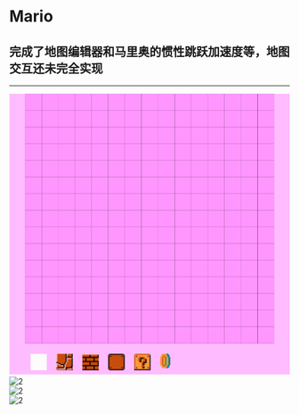 # Mario
## 完成了地图编辑器和马里奥的惯性跳跃加速度等，地图交互还未完全实现
---------------------
![image](https://github.com/ashayx/Mario/blob/master/resource/1.jpg)</br>
![2](https://github.com/ashayx/Mario/tree/master/resource/2.jpg)</br>
![2](https://github.com/ashayx/Mario/tree/master/resource/3.jpg)</br>
![2](https://github.com/ashayx/Mario/tree/master/resource/4.jpg)</br>
